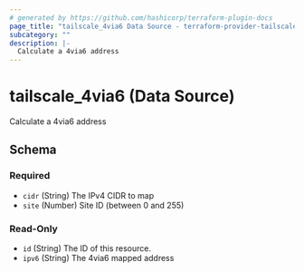 ```yaml
---
# generated by https://github.com/hashicorp/terraform-plugin-docs
page_title: "tailscale_4via6 Data Source - terraform-provider-tailscale"
subcategory: ""
description: |-
  Calculate a 4via6 address
---
```


# tailscale_4via6 (Data Source)

Calculate a 4via6 address



<!-- schema generated by tfplugindocs -->
## Schema

### Required

- `cidr` (String) The IPv4 CIDR to map
- `site` (Number) Site ID (between 0 and 255)

### Read-Only

- `id` (String) The ID of this resource.
- `ipv6` (String) The 4via6 mapped address


